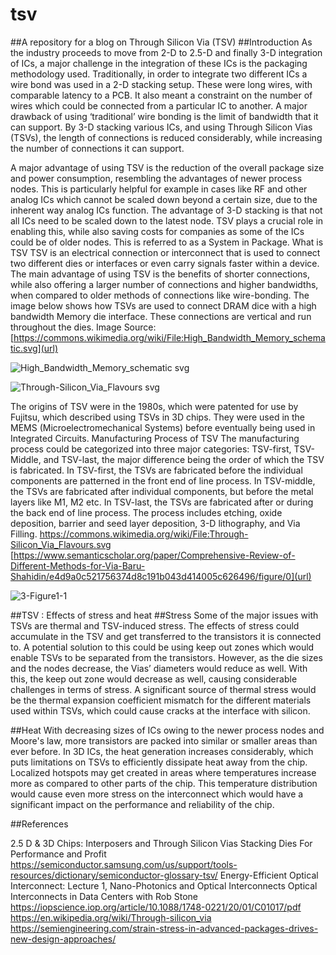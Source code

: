 # tsv
##A repository for a blog on Through Silicon Via (TSV)
##Introduction
As the industry proceeds to move from 2-D to 2.5-D and finally 3-D integration of ICs, a major challenge in the integration of these ICs is the packaging methodology used. Traditionally, in order to integrate two different ICs a wire bond was used in a 2-D stacking setup. These were long wires, with comparable latency to a PCB. It also meant a constraint on the number of wires which could be connected from a particular IC to another. A major drawback of using ‘traditional’ wire bonding is the limit of bandwidth that it can support. By 3-D stacking various ICs, and using Through Silicon Vias (TSVs), the length of connections is reduced considerably, while increasing the number of connections it can support.

A major advantage of using TSV is the reduction of the overall package size and power consumption, resembling the advantages of newer process nodes. This is particularly helpful for example in cases like RF and other analog ICs which cannot be scaled down beyond a certain size, due to the inherent way analog ICs function. The advantage of 3-D stacking is that not all ICs need to be scaled down to the latest node. TSV plays a crucial role in enabling this, while also saving costs for companies as some of the ICs could be of older nodes. This is referred to as a System in Package.
What is TSV
TSV is an electrical connection or interconnect that is used to connect two different dies or interfaces or even carry signals faster within a device. The main advantage of using TSV is the benefits of shorter connections, while also offering a larger number of connections and higher bandwidths, when compared to older methods of connections like wire-bonding.
The image below shows how TSVs are used to connect DRAM dice with a high bandwidth Memory die interface. These connections are vertical and run throughout the dies. Image Source: [https://commons.wikimedia.org/wiki/File:High_Bandwidth_Memory_schematic.svg](url)

![High_Bandwidth_Memory_schematic svg](https://github.com/user-attachments/assets/b199b726-f0e7-4a85-b5f1-3e2c379c16a8)

![Through-Silicon_Via_Flavours svg](https://github.com/user-attachments/assets/2610bc63-567d-4eb7-b355-cf1def7280af)

The origins of TSV were in the 1980s, which were patented for use by Fujitsu, which described using TSVs in 3D chips. They were used in the MEMS (Microelectromechanical Systems) before eventually being used in Integrated Circuits.
Manufacturing Process of TSV
The manufacturing process could be categorized into three major categories: TSV-first, TSV-Middle, and TSV-last, the major difference being the order of which the TSV is fabricated. In TSV-first, the TSVs are fabricated before the individual components are patterned in the front end of line process. In TSV-middle, the TSVs are fabricated after individual components, but before the metal layers like M1, M2 etc. In TSV-last, the TSVs are fabricated after or during the back end of line process. The process includes etching, oxide deposition, barrier and seed layer deposition, 3-D lithography, and Via Filling. [https://commons.wikimedia.org/wiki/File:Through-Silicon_Via_Flavours.svg
](url) [https://www.semanticscholar.org/paper/Comprehensive-Review-of-Different-Methods-for-Via-Baru-Shahidin/e4d9a0c521756374d8c191b043d414005c626496/figure/0](url)



 ![3-Figure1-1](https://github.com/user-attachments/assets/f90f87d8-2faf-4481-8ae1-286ebccab2e4)




##TSV : Effects of stress and heat
##Stress
Some of the major issues with TSVs are thermal and TSV-induced stress. The effects of stress could accumulate in the TSV and get transferred to the transistors it is connected to. A potential solution to this could be using keep out zones which would enable TSVs to be separated from the transistors. However, as the die sizes and the nodes decrease, the Vias’ diameters would reduce as well. With this, the keep out zone would decrease as well, causing considerable challenges in terms of stress. A significant source of thermal stress would be the thermal expansion coefficient mismatch for the different materials used within TSVs, which could cause cracks at the interface with silicon.


##Heat
With decreasing sizes of ICs owing to the newer process nodes and Moore's law, more transistors are packed into similar or smaller areas than ever before. In 3D ICs, the heat generation increases considerably, which puts limitations on TSVs to efficiently dissipate heat away from the chip. Localized hotspots may get created in areas where temperatures increase more as compared to other parts of the chip. This temperature distribution would cause even more stress on the interconnect which would have a significant impact on the performance and reliability of the chip.



##References

2.5 D & 3D Chips: Interposers and Through Silicon Vias
Stacking Dies For Performance and Profit
https://semiconductor.samsung.com/us/support/tools-resources/dictionary/semiconductor-glossary-tsv/
Energy-Efficient Optical Interconnect: Lecture 1, Nano-Photonics and Optical Interconnects
Optical Interconnects in Data Centers with Rob Stone
https://iopscience.iop.org/article/10.1088/1748-0221/20/01/C01017/pdf
https://en.wikipedia.org/wiki/Through-silicon_via
https://semiengineering.com/strain-stress-in-advanced-packages-drives-new-design-approaches/
